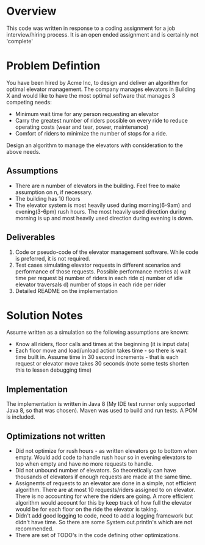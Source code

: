 # Overview
This code was written in response to a coding assignment for a job interview/hiring process.  It is an open ended assignment and is certainly not 'complete'
# Problem Defintion
You have been hired by Acme Inc, to design and deliver an algorithm for optimal elevator management.  The company manages elevators in Building X and would like to have the most optimal software that manages 3 competing needs:
* Minimum wait time for any person requesting an elevator
* Carry the greatest number of riders possible on every ride to reduce operating costs (wear and tear, power, maintenance)
* Comfort of riders to minimize the number of stops for a ride.

Design an algorithm to manage the elevators with consideration to the above needs.

## Assumptions
* There are n number of elevators in the building.  Feel free to make assumption on n, if necessary.
* The building has 10 floors
* The elevator system is most heavily used during morning(6-9am) and evening(3-6pm) rush hours.  The most heavily used direction during morning is up and most heavily used direction during evening is down.

## Deliverables
1. Code or pseudo-code of the elevator management software.  While code is preferred, it is not required.  
2. Test cases simulating elevator requests in different scenarios and performance of those requests.  Possible performance metrics a) wait time per request b) number of riders in each ride c) number of idle elevator traversals d) number of stops in each ride per rider
3. Detailed README on the implementation

# Solution Notes
Assume written as a simulation so the following assumptions are known:
* Know all riders, floor calls and times at the beginning (it is input data)
* Each floor move and load/unload action takes time - so there is wait time built in.  Assume time in 30 second increments - that is each request or elevator move takes 30 seconds (note some tests shorten this to lessen debugging time)

## Implementation 
The implementation is written in Java 8 (My IDE test runner only supported Java 8, so that was chosen).  Maven was used to build and run tests.  A POM is included.



## Optimizations not written
* Did not optimize for rush hours - as written elevators go to bottom when empty.  Would add code to handle rush hour so in evening elevators to top when empty and have no more requests to handle.
* Did not unbound number of elevators.  So theoretically can have thousands of elevators if enough requests are made at the same time.
* Assignemts of requests to an elevator are done in a simple, not efficient algorithm.  There are at most 10 requests/riders assigned to on elevator.  There is no accounting for where the riders are going.  A more efficient algorithm would account for this by keep track of how full the elevator would be for each floor on the ride the elevator is taking.
* Didn't add good logging to code, need to add a logging framework but didn't have time.  So there are some System.out.println's which are not recommended.
* There are set of TODO's in the code defining other optimizations.